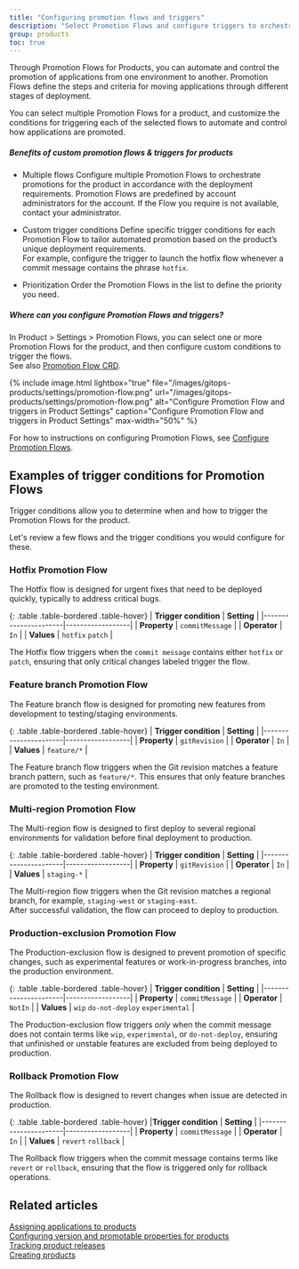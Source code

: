 ```yaml
---
title: "Configuring promotion flows and triggers"
description: "Select Promotion Flows and configure triggers to orchestrate product promotions"
group: products
toc: true
---
```



Through Promotion Flows for Products, you can automate and control the promotion of applications from one environment to another. Promotion Flows define the steps and criteria for moving applications through different stages of deployment. 

You can select multiple Promotion Flows for a product, and customize the conditions for triggering each of the selected flows to automate and control how applications are promoted.


##### Benefits of custom promotion flows & triggers for products


* Multiple flows
  Configure multiple Promotion Flows to orchestrate promotions for the product in accordance with the deployment requirements.
  Promotion Flows are predefined by account administrators for the account. If the Flow you require is not available, contact your administrator.  


* Custom trigger conditions
  Define specific trigger conditions for each Promotion Flow to tailor automated promotion based on the product’s unique deployment requirements.  
  For example, configure the trigger to launch the hotfix flow whenever a commit message contains the phrase `hotfix`.
 

* Prioritization
  Order the Promotion Flows in the list to define the priority you need.


##### Where can you configure Promotion Flows and triggers? 
In Product > Settings > Promotion Flows, you can select one or more Promotion Flows for the product, and then configure custom conditions to trigger the flows.  
See also [Promotion Flow CRD]({{site.baseurl}}/docs/promotions/yaml/promotion-flow-crd/).


{% include 
	image.html 
	lightbox="true" 
	file="/images/gitops-products/settings/promotion-flow.png" 
	url="/images/gitops-products/settings/promotion-flow.png" 
	alt="Configure Promotion Flow and triggers in Product Settings" 
	caption="Configure Promotion Flow and triggers in Product Settings"
  max-width="50%" 
%}


For how to instructions on configuring Promotion Flows, see [Configure Promotion Flows]({{site.baseurl}}/docs/products/configure-product-settings/#configure-promotion-flows).


## Examples of trigger conditions for Promotion Flows

Trigger conditions allow you to determine when and how to trigger the Promotion Flows for the product.

Let's review a few flows and the trigger conditions you would configure for these.


### Hotfix Promotion Flow

The Hotfix flow is designed for urgent fixes that need to be deployed quickly, typically to address critical bugs.


{: .table .table-bordered .table-hover}
| **Trigger condition** | **Setting** |
|----------------------|------------------|
| **Property**         | `commitMessage`  |
| **Operator**          | `In`            |
| **Values**           | `hotfix` `patch`  |

The Hotfix flow triggers when the `commit message` contains either `hotfix` or `patch`, ensuring that only critical changes labeled trigger the flow.


### Feature branch Promotion Flow

The Feature branch flow is designed for promoting new features from development to testing/staging environments.


{: .table .table-bordered .table-hover}
| **Trigger condition** | **Setting** |
|----------------------|------------------|
| **Property**         | `gitRevision`  |
| **Operator**          | `In`          |
| **Values**           | `feature/*`   |

The Feature branch flow triggers when the Git revision matches a feature branch pattern, such as `feature/*`. This ensures that only feature branches are promoted to the testing environment. 

### Multi-region Promotion Flow
The Multi-region flow is designed to first deploy to several regional environments for validation before final deployment to production.

{: .table .table-bordered .table-hover}
| **Trigger condition** | **Setting** |
|----------------------|------------------|
| **Property**         | `gitRevision`  |
| **Operator**          | `In`          |
| **Values**           | `staging-*`   |


The Multi-region flow triggers when the Git revision matches a regional branch, for example, `staging-west` or `staging-east`.  
After successful validation, the flow can proceed to deploy to production.


### Production-exclusion Promotion Flow
The Production-exclusion flow is designed to prevent promotion of specific changes, such as experimental features or work-in-progress branches, into the production environment.


{: .table .table-bordered .table-hover}
| **Trigger condition** | **Setting** |
|----------------------|------------------|
| **Property**         | `commitMessage`  |
| **Operator**          | `NotIn`          |
| **Values**           | `wip` `do-not-deploy` `experimental`  |


The Production-exclusion flow triggers _only_ when the commit message does not contain terms like `wip`, `experimental`, or `do-not-deploy`, ensuring that unfinished or unstable features are excluded from being deployed to production. 

### Rollback Promotion Flow

The Rollback flow is designed to revert changes when issue are detected in production.


{: .table .table-bordered .table-hover}
|**Trigger condition** | **Setting** |
|----------------------|------------------|
| **Property**         | `commitMessage`  |
| **Operator**          | `In`          |
| **Values**           | `revert` `rollback`  |


The Rollback flow triggers when the commit message contains terms like `revert` or `rollback`, ensuring that the flow is triggered only for rollback operations.

<!--- ##  Promotion Flow CRD

As with other GitOps entities, you can configure Promotion Flow settings in either Form or YAML modes.  

Once configured and committed, these settings are saved as the `promotion-flow` resource within the Shared Configuration Repository in the GitOps Runtime selected as the Configuration Runtime. The path in the Shared Configuration Repo is `<gitops-runtime>/<shared-configuration-repo>/resources/entities/promotion-flows/`.  
See [Shared Configuration Repository]({{site.baseurl}}/docs/installation/gitops/shared-configuration/) and [Designating Configuration Runtimes]({{site.baseurl}}/docs/installation/gitops/monitor-manage-runtimes/#designating-configuration-runtimes)).  

To configure directly in YAML, refer to our [Promotion Flow CRD](tbd) for the syntax requirements and descriptions. -->


## Related articles
[Assigning applications to products]({{site.baseurl}}/docs/products/assign-applications/)   
[Configuring version and promotable properties for products]({{site.baseurl}}/docs/products/promotion-version-properties/)  
[Tracking product releases]({{site.baseurl}}/docs/promotions/releases/)  
[Creating products]({{site.baseurl}}/docs/products/create-product/)   




